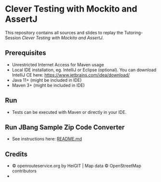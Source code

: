 # Clever Testing with Mockito and AssertJ

This repository contains all sources and slides to replay the Tutoring-Session *Clever Testing with Mockito and AssertJ*.

## Prerequisites

* Unrestricted Internet Access for Maven usage
* Local IDE installation, eg. IntelliJ or Eclipse (optional). You can download IntelliJ CE here: https://www.jetbrains.com/idea/download/
* Java 11+ (might be included in IDE)
* Maven 3+ (might be included in IDE)

## Run

* Tests can be executed with Maven or directly in your IDE.

## Run JBang Sample Zip Code Converter

* See instructions here: [README.md](jbang/README.md)

## Credits

* © openrouteservice.org by HeiGIT | Map data © OpenStreetMap contributors
* 
